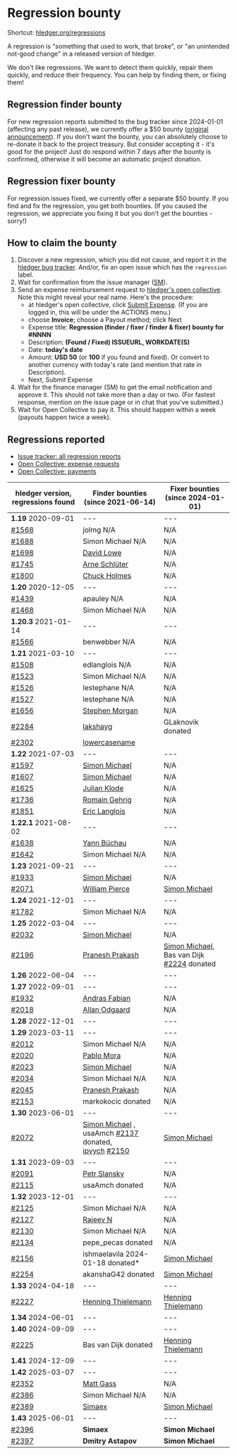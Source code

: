 # Regression bounty

<div class=pagetoc>

<!-- toc -->
</div>

Shortcut: [hledger.org/regressions](https://hledger.org/regressions)

A regression is "something that used to work, that broke", or "an unintended not-good change"
in a released version of hledger.

We don't like regressions. We want to detect them quickly, repair them quickly, and reduce their frequency.
You can help by finding them, or fixing them! 

## Regression finder bounty

For new regression reports submitted to the bug tracker since 2024-01-01 (affecting any past release), we currently offer a $50 bounty
([original announcement](https://github.com/simonmichael/hledger/issues/1570)).
If you don't want the bounty, you can absolutely choose to re-donate it back to the project treasury.
But consider accepting it - it's good for the project!
Just do respond within 7 days after the bounty is confirmed, otherwise it will become an automatic project donation.

## Regression fixer bounty

For regression issues fixed, we currently offer a separate $50 bounty.
If you find and fix the regression, you get both bounties. 
(If you caused the regression, we appreciate you fixing it but you don't get the bounties - sorry!)

## How to claim the bounty

1. Discover a new regression, which you did not cause, and report it in the [hledger bug tracker](http://bugs.hledger.org).
   And/or, fix an open issue which has the `regression` label.
2. Wait for confirmation from the issue manager ([SM](https://joyful.com)).
3. Send an expense reimbursement request to [hledger's open collective](https://opencollective.com/hledger).
   Note this might reveal your real name.
   Here's the procedure:
   - at hledger's open collective, click [Submit Expense](https://opencollective.com/hledger/expenses/new).  (If you are logged in, this will be under the ACTIONS menu.)
   - choose **Invoice**; choose a Payout method; click Next
   - Expense title: **Regression (finder / fixer / finder & fixer) bounty for #NNNN**
   - Description: **(Found / Fixed) ISSUEURL, WORKDATE(S)**
   - Date: **today's date**
   - Amount: **USD 50** (or **100** if you found and fixed).
     Or convert to another currency with today's rate (and mention that rate in Description).
   - Next, Submit Expense
5. Wait for the finance manager (SM) to get the email notification and approve it. This should not take more than a day or two.
   (For fastest response, mention on the issue page or in chat that you've submitted.)
6. Wait for Open Collective to pay it. This should happen within a week (payouts happen twice a week).

## Regressions reported

- [Issue tracker: all regression reports](https://bugs.hledger.org/regressions)
- [Open Collective: expense requests](https://opencollective.com/hledger/expenses)  <!-- not ?amount=50-100 because other currencies -->
- [Open Collective: payments](https://opencollective.com/hledger/transactions?kind=EXPENSE)

[#1439]: https://github.com/simonmichael/hledger/issues/1439
[#1468]: https://github.com/simonmichael/hledger/issues/1468
[#1508]: https://github.com/simonmichael/hledger/issues/1508
[#1523]: https://github.com/simonmichael/hledger/issues/1523
[#1526]: https://github.com/simonmichael/hledger/issues/1526
[#1527]: https://github.com/simonmichael/hledger/issues/1527
[#1566]: https://github.com/simonmichael/hledger/issues/1566
[#1568]: https://github.com/simonmichael/hledger/issues/1568
[#1597]: https://github.com/simonmichael/hledger/issues/1597
[#1607]: https://github.com/simonmichael/hledger/issues/1607
[#1625]: https://github.com/simonmichael/hledger/issues/1625
[#1638]: https://github.com/simonmichael/hledger/issues/1638
[#1642]: https://github.com/simonmichael/hledger/issues/1642
[#1656]: https://github.com/simonmichael/hledger/issues/1656
[#1688]: https://github.com/simonmichael/hledger/issues/1688
[#1698]: https://github.com/simonmichael/hledger/issues/1698
[#1736]: https://github.com/simonmichael/hledger/issues/1736
[#1745]: https://github.com/simonmichael/hledger/issues/1745
[#1782]: https://github.com/simonmichael/hledger/issues/1782
[#1800]: https://github.com/simonmichael/hledger/issues/1800
[#1851]: https://github.com/simonmichael/hledger/issues/1851
[#1932]: https://github.com/simonmichael/hledger/issues/1932
[#1933]: https://github.com/simonmichael/hledger/issues/1933
[#2012]: https://github.com/simonmichael/hledger/issues/2012
[#2018]: https://github.com/simonmichael/hledger/issues/2018
[#2020]: https://github.com/simonmichael/hledger/issues/2020
[#2023]: https://github.com/simonmichael/hledger/issues/2023
[#2032]: https://github.com/simonmichael/hledger/issues/2032
[#2034]: https://github.com/simonmichael/hledger/issues/2034
[#2045]: https://github.com/simonmichael/hledger/issues/2045
[#2071]: https://github.com/simonmichael/hledger/issues/2071
[#2072]: https://github.com/simonmichael/hledger/issues/2072
[#2091]: https://github.com/simonmichael/hledger/issues/2091
[#2115]: https://github.com/simonmichael/hledger/issues/2115
[#2125]: https://github.com/simonmichael/hledger/issues/2125
[#2127]: https://github.com/simonmichael/hledger/issues/2127
[#2130]: https://github.com/simonmichael/hledger/issues/2130
[#2134]: https://github.com/simonmichael/hledger/issues/2134
[#2137]: https://github.com/simonmichael/hledger/issues/2137
[#2150]: https://github.com/simonmichael/hledger/issues/2150
[#2153]: https://github.com/simonmichael/hledger/issues/2153
[#2156]: https://github.com/simonmichael/hledger/issues/2156
[#2196]: https://github.com/simonmichael/hledger/issues/2196
[#2224]: https://github.com/simonmichael/hledger/issues/2224
[#2225]: https://github.com/simonmichael/hledger/issues/2225
[#2227]: https://github.com/simonmichael/hledger/issues/2227
[#2254]: https://github.com/simonmichael/hledger/issues/2254
[#2284]: https://github.com/simonmichael/hledger/issues/2284
[#2302]: https://github.com/simonmichael/hledger/issues/2302
[#2352]: https://github.com/simonmichael/hledger/issues/2352
[#2386]: https://github.com/simonmichael/hledger/issues/2386
[#2389]: https://github.com/simonmichael/hledger/issues/2389
[#2396]: https://github.com/simonmichael/hledger/issues/2396
[#2397]: https://github.com/simonmichael/hledger/issues/2397

<!-- 
This table keeps evolving. Bold things are unresolved. The formatting evolves like this:
     (unclaimed)                (submitted)               (paid)
**NAME FINDORFIXDATE** -> **[NAME](EXPENSEPAGE)** -> [NAME](EXPENSEPAGE)
                                               or -> NAME donated
-->

| hledger&nbsp;version, <br>regressions&nbsp;found | Finder&nbsp;bounties <br>(since 2021-06-14)              | Fixer&nbsp;bounties <br>(since 2024-01-01) <!-- some missing -->
|--------------------------|----------------------------------------------------------------------------------|-----------------------------------------------------------------------------------
| **1.19** 2020-09-01      | ---                                                                              | ---
| [#1568]                  | jolmg           N/A                                                              | N/A
| [#1688]                  | Simon Michael   N/A                                                              | N/A
| [#1698]                  | [David Lowe](https://opencollective.com/hledger/expenses/50380)                  | N/A
| [#1745]                  | [Arne Schlüter](https://opencollective.com/hledger/expenses/54446)               | N/A
| [#1800]                  | [Chuck Holmes](https://opencollective.com/hledger/expenses/61802)                | N/A
| **1.20** 2020-12-05      | ---                                                                              | ---
| [#1439]                  | apauley         N/A                                                              | N/A
| [#1468]                  | Simon Michael   N/A                                                              | N/A
| **1.20.3** 2021-01-14    | ---                                                                              | ---
| [#1566]                  | benwebber       N/A                                                              | N/A
| **1.21** 2021-03-10      | ---                                                                              | ---
| [#1508]                  | edlanglois      N/A                                                              | N/A
| [#1523]                  | Simon Michael   N/A                                                              | N/A
| [#1526]                  | lestephane      N/A                                                              | N/A
| [#1527]                  | lestephane      N/A                                                              | N/A
| [#1656]                  | [Stephen Morgan](https://opencollective.com/hledger/expenses/48246)              | N/A
| [#2284]                  | [lakshayg](https://opencollective.com/hledger/expenses/227577)                   | GLaknovik donated
| [#2302]                  | [lowercasename](https://opencollective.com/hledger/expenses/232210)              | 
| **1.22** 2021-07-03      | ---                                                                              | ---
| [#1597]                  | [Simon Michael](https://opencollective.com/hledger/expenses/44939)               | N/A
| [#1607]                  | [Simon Michael](https://opencollective.com/hledger/expenses/45547)               | N/A
| [#1625]                  | [Julian Klode](https://opencollective.com/hledger/expenses/46431)                | N/A
| [#1736]                  | [Romain Gehrig](https://opencollective.com/hledger/expenses/55510)               | N/A
| [#1851]                  | [Eric Langlois](https://opencollective.com/hledger/expenses/72187)               | N/A
| **1.22.1** 2021-08-02    | ---                                                                              | ---
| [#1638]                  | [Yann Büchau](https://opencollective.com/hledger/expenses/46918)                 | N/A
| [#1642]                  | Simon Michael   N/A                                                              | N/A
| **1.23** 2021-09-21      | ---                                                                              | ---
| [#1933]                  | [Simon Michael](https://opencollective.com/hledger/expenses/95068)               | N/A
| [#2071]                  | [William Pierce](https://opencollective.com/hledger/expenses/195768)             | [Simon Michael](https://opencollective.com/hledger/expenses/223927)
| **1.24** 2021-12-01      | ---                                                                              | ---
| [#1782]                  | Simon Michael   N/A                                                              | N/A
| **1.25** 2022-03-04      | ---                                                                              | ---
| [#2032]                  | [Simon Michael](https://opencollective.com/hledger/expenses/137410)              | N/A
| [#2196]                  | [Pranesh Prakash](https://opencollective.com/hledger/expenses/220683)            | [Simon Michael](https://opencollective.com/hledger/expenses/223926), <br>Bas van Dijk [#2224] donated
| **1.26** 2022-06-04      | ---                                                                              | ---
| **1.27** 2022-09-01      | ---                                                                              | ---
| [#1932]                  | [Andras Fabian](https://opencollective.com/hledger/expenses/95112)               | N/A
| [#2018]                  | [Allan Odgaard](https://opencollective.com/hledger/expenses/130591)              | N/A
| **1.28** 2022-12-01      | ---                                                                              | ---
| **1.29** 2023-03-11      | ---                                                                              | ---
| [#2012]                  | Simon Michael   N/A                                                              | N/A
| [#2020]                  | [Pablo Mora](https://opencollective.com/hledger/expenses/131350)                 | N/A
| [#2023]                  | [Simon Michael](https://opencollective.com/hledger/expenses/132635)              | N/A
| [#2034]                  | Simon Michael   N/A                                                              | N/A
| [#2045]                  | [Pranesh Prakash](https://opencollective.com/hledger/expenses/150171)            | N/A
| [#2153]                  | markokocic donated                                                               | N/A
| **1.30** 2023-06-01      | ---                                                                              | ---
| [#2072]                  | [Simon Michael](https://opencollective.com/hledger/expenses/223926)  , <br>usaAmch [#2137] donated, <br>[ipvych](https://opencollective.com/hledger/expenses/221597) [#2150] | [Simon Michael](https://opencollective.com/hledger/expenses/223926)
| **1.31** 2023-09-03      | ---                                                                              | ---
| [#2091]                  | [Petr Slansky](https://opencollective.com/hledger/expenses/166632)               | N/A
| [#2115]                  | usaAmch donated                                                                  | N/A
| **1.32** 2023-12-01      | ---                                                                              | ---
| [#2125]                  | Simon Michael   N/A                                                              | N/A
| [#2127]                  | [Rajeev N](https://opencollective.com/hledger/expenses/177761)                   | N/A
| [#2130]                  | Simon Michael   N/A                                                              | N/A
| [#2134]                  | pepe_pecas donated                                                               | N/A
| [#2156]                  | ishmaelavila 2024-01-18 donated*                                                 | [Simon Michael](https://opencollective.com/hledger/expenses/223926)
| [#2254]                  | akanshaG42 donated                                                               | [Simon Michael](https://opencollective.com/hledger/expenses/223926)
| **1.33** 2024-04-18      | ---                                                                              | ---
| [#2227]                  | [Henning Thielemann](https://opencollective.com/hledger/expenses/224252)         | [Henning Thielemann](https://opencollective.com/hledger/expenses/224252)
| **1.34** 2024-06-01      | ---                                                                              | ---
| **1.40** 2024-09-09      | ---                                                                              | ---
| [#2225]                  | Bas van Dijk donated                                                             | [Henning Thielemann](https://opencollective.com/hledger/expenses/224252)
| **1.41** 2024-12-09      | ---                                                                              | ---
| **1.42** 2025-03-07      | ---                                                                              | ---
| [#2352]                  | [Matt Gass](https://opencollective.com/hledger/expenses/242346)                  | N/A
| [#2386]                  | Simon Michael  N/A                                                               | N/A
| [#2389]                  | [Simaex](https://opencollective.com/hledger/expenses/251451)                     | [Simon Michael](https://opencollective.com/hledger/expenses/250298)
| **1.43** 2025-06-01      | ---                                                                              | ---
| [#2396]                  | **Simaex** | **Simon Michael**
| [#2397]                  | **Dmitry Astapov** | **Simon Michael**
